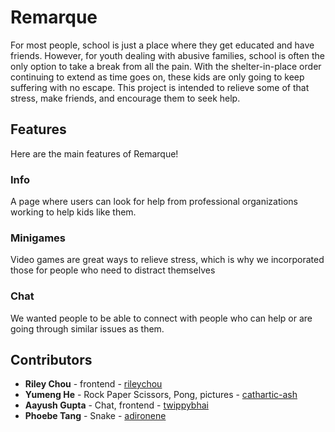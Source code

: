 # Remarque
For most people, school is just a place where they get educated and have friends. However, for youth dealing with abusive families, school is often the only option to take a break from all the pain. With the shelter-in-place order continuing to extend as time goes on, these kids are only going to keep suffering with no escape. This project is intended to relieve some of that stress, make friends, and encourage them to seek help. 

## Features
Here are the main features of Remarque!
### Info
A page where users can look for help from professional organizations working to help kids like them. 
### Minigames
Video games are great ways to relieve stress, which is why we incorporated those for people who need to distract themselves
### Chat
We wanted people to be able to connect with people who can help or are going through similar issues as them.

## Contributors
* **Riley Chou** - frontend - [rileychou](https://github.com/rileychou)
* **Yumeng He** - Rock Paper Scissors, Pong, pictures - [cathartic-ash](https://github.com/cathartic-ash)
* **Aayush Gupta** - Chat, frontend - [twippybhai](https://github.com/twippybhai)
* **Phoebe Tang** - Snake - [adironene](https://github.com/adironene)
